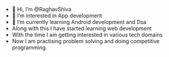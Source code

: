 - 👋 Hi, I’m @RaghavShiva
- 👀 I’m interested in App development 
- 🌱 I’m currently learning Android development and Dsa
- Along with this I have started learning web development
- With the time I am getting interested in various tech domains
- Now I am practising problem solving and doing competitive programming.
  

<!---
RaghavShiva/RaghavShiva is a ✨ special ✨ repository because its `README.md` (this file) appears on your GitHub profile.
You can click the Preview link to take a look at your changes.
--->
